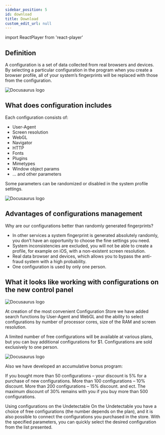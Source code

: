 ```yaml
---
sidebar_position: 5
id: download
title: Download
custom_edit_url: null
---
```

import ReactPlayer from 'react-player'

## Definition

A configuration is a set of data collected from real browsers and devices. By selecting a particular configuration in the program when you create a browser profile, all of your system’s fingerprints will be replaced with those from the configuration.

![Docusaurus logo](/img/eng/sw/configuration-store-3.png) 

## What does configuration includes

Each configuration consists of:

- User-Agent
- Screen resolution
- WebGL
- Navigator
- HTTP
- Fonts
- Plugins
- Mimetypes
- Window object params
- … and other parameters

Some parameters can be randomized or disabled in the system profile settings.

![Docusaurus logo](/img/eng/sw/hardware-prints.png)

## Advantages of configurations management

Why are our configurations better than randomly generated fingerprints?

- In other services a system fingerprint is generated absolutely randomly, you don’t have an opportunity to choose the fine settings you need.
- System inconsistencies are excluded, you will not be able to create a profile, for example on iOS, with a non-existent screen resolution.
- Real data browser and devices, which allows you to bypass the anti-fraud system with a high probability.
- One configuration is used by only one person.

## What it looks like working with configurations on the new control panel

![Docusaurus logo](/img/eng/sw/configuration-store-1.png)

At creation of the most convenient Configuration Store we have added search functions by User-Agent and WebGL and the ability to select configurations by number of processor cores, size of the RAM and screen resolution.

A limited number of free configurations will be available at various plans, but you can buy additional configurations for $1. Configurations are sold exclusively to one person.

![Docusaurus logo](/img/eng/sw/configuration-store-2.png)

Also we have developed an accumulative bonus program:

If you bought more than 50 configurations – your discount is 5% for a purchase of new configurations.
More than 100 configurations – 10% discount.
More than 200 configurations – 15% discount.
and ect. The maximum discount of 30% remains with you if you buy more than 500 configurations.

Using configurations on the Undetectable
On the Undetectable you have a choice of free configurations (the number depends on the plan), and it is also possible to connect the configurations you purchased in the store. With the specified parameters, you can quickly select the desired configuration from the list presented.
